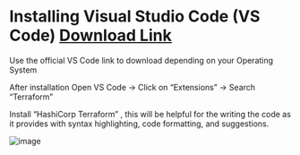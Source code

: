 # Installing Visual Studio Code (VS Code) [Download Link](https://code.visualstudio.com/download)

Use the official VS Code link to download depending on your Operating System

After installation Open VS Code → Click on “Extensions” → Search “Terraform”

Install “HashiCorp Terraform” , this will be helpful for the writing the code as it provides with syntax highlighting, code formatting, and suggestions.

![image](https://github.com/aniwardhan/Getting-Started-with-Terraform/assets/80623694/4bbec914-7751-4540-8ea5-98f6387ef906)
